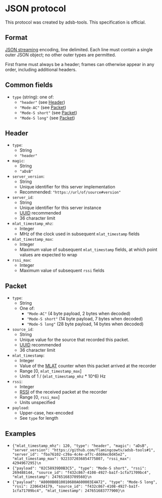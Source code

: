 # JSON protocol

This protocol was created by adsb-tools. This specification is official.

## Format

[JSON streaming](https://en.wikipedia.org/wiki/JSON_Streaming) encoding, line delimited.
Each line must contain a single outer JSON object; no other outer types are permitted.

First frame must always be a header; frames can otherwise appear in any order, including
additional headers.

## Common fields
* `type` (string): one of:
	* `"header"` (see [Header](#header))
	* `"Mode-AC"` (see [Packet](#packet))
	* `"Mode-S short"` (see [Packet](#packet))
	* `"Mode-S long"` (see [Packet](#packet))
  

## Header
* `type`:
	* String
	* `"header"`
* `magic`:
	* String
	* `"aDsB"`
* `server_version`:
	* String
	* Unique identifier for this server implementation
	* Recommended: `"https://url/of/source#version"`
* `server_id`:
	* String
	* Unique identifier for this server instance
	* [UUID](https://en.wikipedia.org/wiki/Universally_unique_identifier) recommended
	* 36 character limit
* `mlat_timestamp_mhz`:
	* Integer
	* MHz of the clock used in subsequent `mlat_timestamp` fields
* `mlat_timestamp_max`:
	* Integer
	* Maximum value of subsequent `mlat_timestamp` fields, at which point values are expected to wrap
* `rssi_max`:
	* Integer
	* Maximum value of subsequent `rssi` fields


## Packet
* `type`:
	* String
	* One of:
		* `"Mode-AC"` (4 byte payload, 2 bytes when decoded)
		* `"Mode-S short"` (14 byte payload, 7 bytes when decoded)
		* `"Mode-S long"` (28 byte payload, 14 bytes when decoded)
* `source_id`:
	* String
	* Unique value for the source that recorded this packet.
	* [UUID](https://en.wikipedia.org/wiki/Universally_unique_identifier) recommended
	* 36 character limit
* `mlat_timestamp`:
	* Integer
	* Value of the [MLAT](https://en.wikipedia.org/wiki/Multilateration) counter when this packet arrived at the recorder
	* Range [0, `mlat_timestamp_max`]
	* Units of 1 / (`mlat_timestamp_mhz` * 10^6) Hz
* `rssi`:
	* Integer
	* [RSSI](https://en.wikipedia.org/wiki/Received_signal_strength_indication) of the received packet at the recorder
	* Range [0, `rssi_max`]
	* Units unspecified
* `payload`:
	* Upper-case, hex-encoded
	* See `type` for length


## Examples
* `{"mlat_timestamp_mhz": 120, "type": "header", "magic": "aDsB", "server_version": "https://github.com/flamingcowtv/adsb-tools#1", "server_id": "fba76102-c39a-4c4e-af7c-ddd4ec0d45e2", "mlat_timestamp_max": 9223372036854775807, "rssi_max": 4294967295}\n`
* `{"payload": "02C58939D0B3C5", "type": "Mode-S short", "rssi": 269488144, "source_id": "f432c867-4108-4927-ba1f-1cfa71709bc4", "mlat_timestamp": 247651683709560}\n`
* `{"payload": "A8000B0B10010680A600003E4A72", "type": "Mode-S long", "rssi": 2206434179, "source_id": "f432c867-4108-4927-ba1f-1cfa71709bc4", "mlat_timestamp": 247651683777900}\n`
